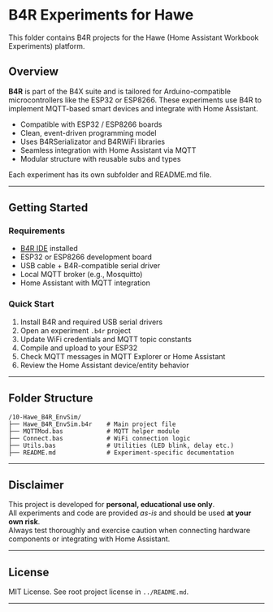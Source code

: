 
# B4R Experiments for Hawe

This folder contains B4R projects for the Hawe (Home Assistant Workbook Experiments) platform.

## Overview

**B4R** is part of the B4X suite and is tailored for Arduino-compatible microcontrollers like the ESP32 or ESP8266. These experiments use B4R to implement MQTT-based smart devices and integrate with Home Assistant.

- Compatible with ESP32 / ESP8266 boards  
- Clean, event-driven programming model  
- Uses B4RSerializator and B4RWiFi libraries  
- Seamless integration with Home Assistant via MQTT  
- Modular structure with reusable subs and types  

Each experiment has its own subfolder and README.md file.

---

## Getting Started

### Requirements

- [B4R IDE](https://www.b4x.com/b4r.html) installed  
- ESP32 or ESP8266 development board  
- USB cable + B4R-compatible serial driver  
- Local MQTT broker (e.g., Mosquitto)  
- Home Assistant with MQTT integration  

### Quick Start

1. Install B4R and required USB serial drivers  
2. Open an experiment `.b4r` project  
3. Update WiFi credentials and MQTT topic constants  
4. Compile and upload to your ESP32  
5. Check MQTT messages in MQTT Explorer or Home Assistant  
6. Review the Home Assistant device/entity behavior  

---

## Folder Structure

```
/10-Hawe_B4R_EnvSim/
├── Hawe_B4R_EnvSim.b4r    # Main project file
├── MQTTMod.bas            # MQTT helper module
├── Connect.bas            # WiFi connection logic
├── Utils.bas              # Utilities (LED blink, delay etc.)
├── README.md              # Experiment-specific documentation
```

---

## Disclaimer

This project is developed for **personal, educational use only**.  
All experiments and code are provided _as-is_ and should be used **at your own risk**.  
Always test thoroughly and exercise caution when connecting hardware components or integrating with Home Assistant.

---

## License

MIT License. See root project license in `../README.md`.

---

